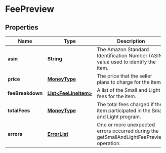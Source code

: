 
# FeePreview

## Properties
Name | Type | Description | Notes
------------ | ------------- | ------------- | -------------
**asin** | **String** | The Amazon Standard Identification Number (ASIN) value used to identify the item. |  [optional]
**price** | [**MoneyType**](MoneyType.md) | The price that the seller plans to charge for the item. |  [optional]
**feeBreakdown** | [**List&lt;FeeLineItem&gt;**](FeeLineItem.md) | A list of the Small and Light fees for the item. |  [optional]
**totalFees** | [**MoneyType**](MoneyType.md) | The total fees charged if the item participated in the Small and Light program. |  [optional]
**errors** | [**ErrorList**](../ErrorList.md) | One or more unexpected errors occurred during the getSmallAndLightFeePreview operation. |  [optional]



